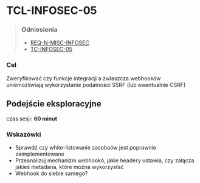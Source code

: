 # TCL-INFOSEC-05
> ### Odniesienia
> - [REQ-N-MISC-INFOSEC](../../../requirements.md#req-n-misc-infosec)
> - [TC-INFOSEC-05](../../high-level/infosec.md#tc-infosec-05)

### Cel
Zweryfikować czy funkcje integracji a zwłaszcza webhooków uniemożliwiają wykorzystanie podatności SSRF (lub ewentualnie CSRF)


## Podejście eksploracyjne
czas sesji: **60 minut**

### Wskazówki
- Sprawdź czy white-listowanie zasobaów jest poprawnie zaimplementowane
- Przeanalizuj mechanizm webhookó, jakie headery ustawia, czy załącza jakieś metadana, które można wykorzystać
- Webhook do siebie samego?